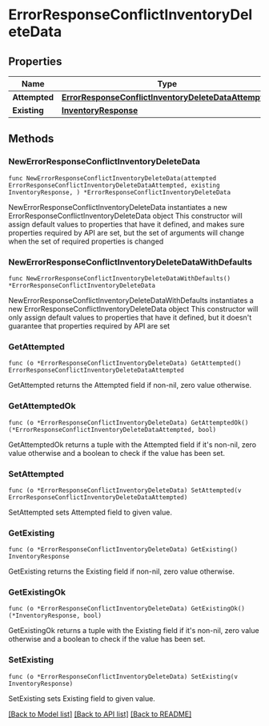 # ErrorResponseConflictInventoryDeleteData

## Properties

Name | Type | Description | Notes
------------ | ------------- | ------------- | -------------
**Attempted** | [**ErrorResponseConflictInventoryDeleteDataAttempted**](ErrorResponseConflictInventoryDeleteDataAttempted.md) |  | 
**Existing** | [**InventoryResponse**](InventoryResponse.md) |  | 

## Methods

### NewErrorResponseConflictInventoryDeleteData

`func NewErrorResponseConflictInventoryDeleteData(attempted ErrorResponseConflictInventoryDeleteDataAttempted, existing InventoryResponse, ) *ErrorResponseConflictInventoryDeleteData`

NewErrorResponseConflictInventoryDeleteData instantiates a new ErrorResponseConflictInventoryDeleteData object
This constructor will assign default values to properties that have it defined,
and makes sure properties required by API are set, but the set of arguments
will change when the set of required properties is changed

### NewErrorResponseConflictInventoryDeleteDataWithDefaults

`func NewErrorResponseConflictInventoryDeleteDataWithDefaults() *ErrorResponseConflictInventoryDeleteData`

NewErrorResponseConflictInventoryDeleteDataWithDefaults instantiates a new ErrorResponseConflictInventoryDeleteData object
This constructor will only assign default values to properties that have it defined,
but it doesn't guarantee that properties required by API are set

### GetAttempted

`func (o *ErrorResponseConflictInventoryDeleteData) GetAttempted() ErrorResponseConflictInventoryDeleteDataAttempted`

GetAttempted returns the Attempted field if non-nil, zero value otherwise.

### GetAttemptedOk

`func (o *ErrorResponseConflictInventoryDeleteData) GetAttemptedOk() (*ErrorResponseConflictInventoryDeleteDataAttempted, bool)`

GetAttemptedOk returns a tuple with the Attempted field if it's non-nil, zero value otherwise
and a boolean to check if the value has been set.

### SetAttempted

`func (o *ErrorResponseConflictInventoryDeleteData) SetAttempted(v ErrorResponseConflictInventoryDeleteDataAttempted)`

SetAttempted sets Attempted field to given value.


### GetExisting

`func (o *ErrorResponseConflictInventoryDeleteData) GetExisting() InventoryResponse`

GetExisting returns the Existing field if non-nil, zero value otherwise.

### GetExistingOk

`func (o *ErrorResponseConflictInventoryDeleteData) GetExistingOk() (*InventoryResponse, bool)`

GetExistingOk returns a tuple with the Existing field if it's non-nil, zero value otherwise
and a boolean to check if the value has been set.

### SetExisting

`func (o *ErrorResponseConflictInventoryDeleteData) SetExisting(v InventoryResponse)`

SetExisting sets Existing field to given value.



[[Back to Model list]](../README.md#documentation-for-models) [[Back to API list]](../README.md#documentation-for-api-endpoints) [[Back to README]](../README.md)


